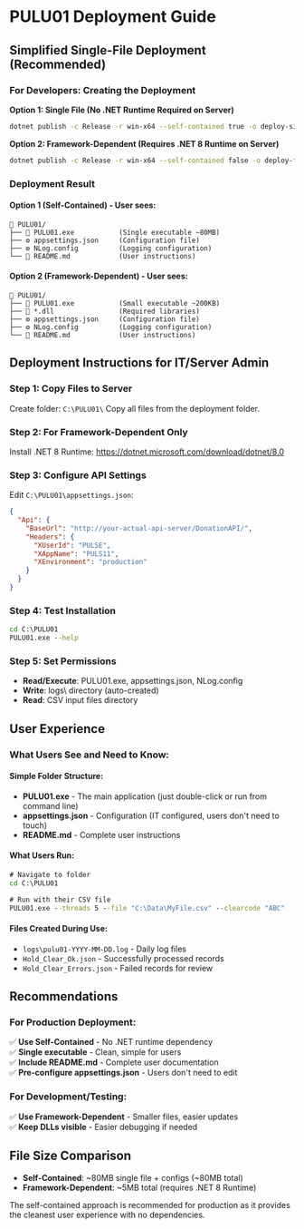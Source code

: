 # PULU01 Deployment Guide

## Simplified Single-File Deployment (Recommended)

### For Developers: Creating the Deployment

**Option 1: Single File (No .NET Runtime Required on Server)**
```bash
dotnet publish -c Release -r win-x64 --self-contained true -o deploy-single
```

**Option 2: Framework-Dependent (Requires .NET 8 Runtime on Server)**
```bash
dotnet publish -c Release -r win-x64 --self-contained false -o deploy-framework
```

### Deployment Result

#### Option 1 (Self-Contained) - User sees:
```
📁 PULU01/
├── 📄 PULU01.exe           (Single executable ~80MB)
├── ⚙️ appsettings.json     (Configuration file)
├── ⚙️ NLog.config          (Logging configuration)  
└── 📖 README.md            (User instructions)
```

#### Option 2 (Framework-Dependent) - User sees:
```
📁 PULU01/
├── 📄 PULU01.exe           (Small executable ~200KB)
├── 📄 *.dll                (Required libraries)
├── ⚙️ appsettings.json     (Configuration file)
├── ⚙️ NLog.config          (Logging configuration)
└── 📖 README.md            (User instructions)
```

## Deployment Instructions for IT/Server Admin

### Step 1: Copy Files to Server
Create folder: `C:\PULU01\`
Copy all files from the deployment folder.

### Step 2: For Framework-Dependent Only
Install .NET 8 Runtime: https://dotnet.microsoft.com/download/dotnet/8.0

### Step 3: Configure API Settings
Edit `C:\PULU01\appsettings.json`:
```json
{
  "Api": {
    "BaseUrl": "http://your-actual-api-server/DonationAPI/",
    "Headers": {
      "XUserId": "PULSE",
      "XAppName": "PULS11",
      "XEnvironment": "production"
    }
  }
}
```

### Step 4: Test Installation
```cmd
cd C:\PULU01
PULU01.exe --help
```

### Step 5: Set Permissions
- **Read/Execute**: PULU01.exe, appsettings.json, NLog.config
- **Write**: logs\ directory (auto-created)
- **Read**: CSV input files directory

## User Experience

### What Users See and Need to Know:

#### Simple Folder Structure:
- **PULU01.exe** - The main application (just double-click or run from command line)
- **appsettings.json** - Configuration (IT configured, users don't need to touch)
- **README.md** - Complete user instructions

#### What Users Run:
```cmd
# Navigate to folder
cd C:\PULU01

# Run with their CSV file
PULU01.exe --threads 5 --file "C:\Data\MyFile.csv" --clearcode "ABC"
```

#### Files Created During Use:
- `logs\pulu01-YYYY-MM-DD.log` - Daily log files
- `Hold_Clear_Ok.json` - Successfully processed records
- `Hold_Clear_Errors.json` - Failed records for review

## Recommendations

### For Production Deployment:
✅ **Use Self-Contained** - No .NET runtime dependency  
✅ **Single executable** - Clean, simple for users  
✅ **Include README.md** - Complete user documentation  
✅ **Pre-configure appsettings.json** - Users don't need to edit  

### For Development/Testing:
✅ **Use Framework-Dependent** - Smaller files, easier updates  
✅ **Keep DLLs visible** - Easier debugging if needed  

## File Size Comparison

- **Self-Contained**: ~80MB single file + configs (~80MB total)
- **Framework-Dependent**: ~5MB total (requires .NET 8 Runtime)

The self-contained approach is recommended for production as it provides the cleanest user experience with no dependencies.